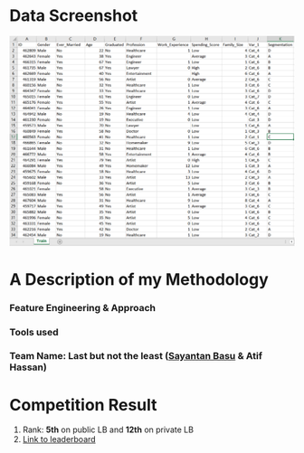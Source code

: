 # Data Screenshot
<img src="Images/Screenshot.png" width="800"/>


# A Description of my Methodology

### Feature Engineering & Approach



### Tools used


### Team Name: Last but not the least ([Sayantan Basu](https://www.linkedin.com/in/sayantan-basu-a29861a1) & Atif Hassan)

# Competition Result
1. Rank: **5th** on public LB and **12th** on private LB
2. [Link to leaderboard](https://datahack.analyticsvidhya.com/contest/janatahack-customer-segmentation/#LeaderBoard)
